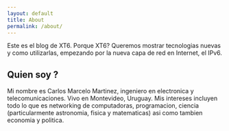 ```yaml
---
layout: default
title: About
permalink: /about/
---
```


Este es el blog de XT6. Porque XT6? Queremos mostrar tecnologias nuevas y como utilizarlas, empezando por la nueva capa de red en Internet, el IPv6.

## Quien soy ? 

Mi nombre es Carlos Marcelo Martinez, ingeniero en electronica y telecomunicaciones. Vivo en Montevideo, Uruguay. Mis intereses incluyen todo lo que es networking de computadoras, programacion, ciencia (particularmente astronomia, fisica y matematicas) asi como tambien economia y politica.